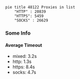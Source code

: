 
```mermaid
pie title 48122 Proxies in list
    "HTTP" : 20839
    "HTTPS": 5459
    "SOCKS" : 26629
```

### Some Info
#### Average Timeout

- mixed: 3.2s
- http: 1.3s
- https: 8.4s
- socks: 4.7s